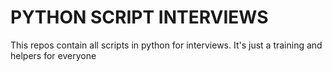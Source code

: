 # PYTHON SCRIPT INTERVIEWS

This repos contain all scripts in python for interviews. It's just a training and helpers for everyone

